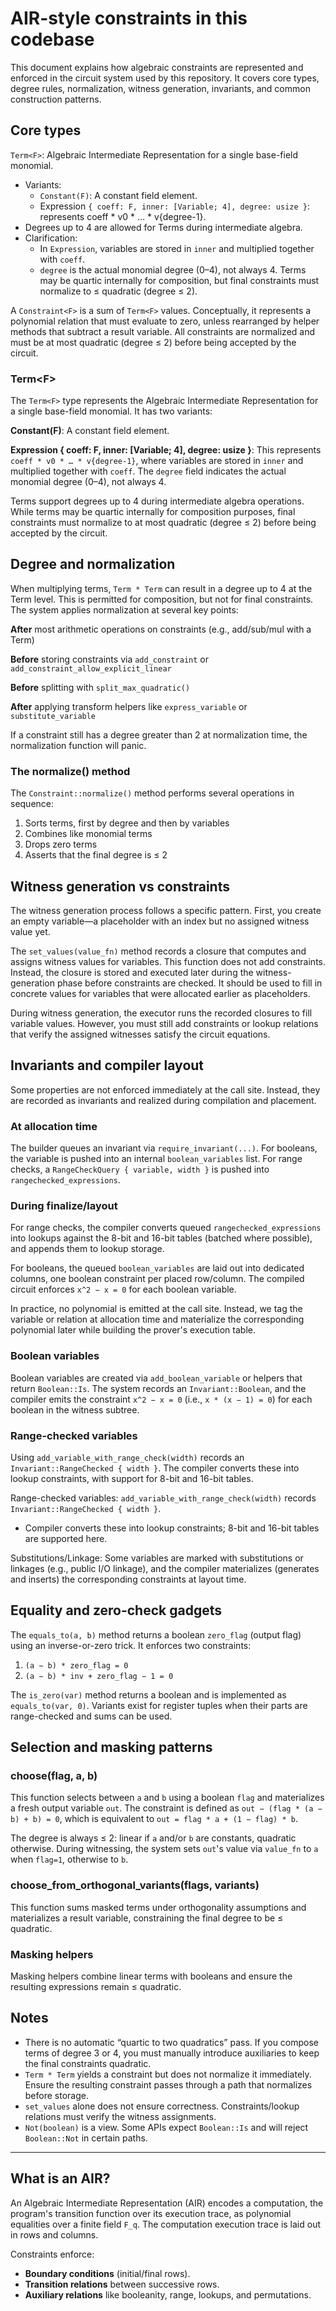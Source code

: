 # AIR-style constraints in this codebase

This document explains how algebraic constraints are represented and enforced in the circuit system used by this repository. It covers core types, degree rules, normalization, witness generation, invariants, and common construction patterns.

## Core types
`Term<F>`:   Algebraic Intermediate Representation for a single base-field monomial.
  - Variants:
    - `Constant(F)`: A constant field element.
    - Expression `{ coeff: F, inner: [Variable; 4], degree: usize }`: represents coeff * v0 * … * v{degree-1}.
  - Degrees up to 4 are allowed for Terms during intermediate algebra.
  - Clarification:
    - In `Expression`, variables are stored in `inner` and multiplied together with `coeff`.
    - `degree` is the actual monomial degree (0–4), not always 4. Terms may be quartic internally for composition, but final constraints must normalize to ≤ quadratic (degree ≤ 2).
    
A `Constraint<F>` is a sum of `Term<F>` values. Conceptually, it represents a polynomial relation that must evaluate to zero, unless rearranged by helper methods that subtract a result variable. All constraints are normalized and must be at most quadratic (degree ≤ 2) before being accepted by the circuit.

### Term\<F\>

The `Term<F>` type represents the Algebraic Intermediate Representation for a single base-field monomial. It has two variants:

**Constant(F)**: A constant field element.

**Expression { coeff: F, inner: [Variable; 4], degree: usize }**: This represents `coeff * v0 * … * v{degree-1}`, where variables are stored in `inner` and multiplied together with `coeff`. The `degree` field indicates the actual monomial degree (0–4), not always 4.

Terms support degrees up to 4 during intermediate algebra operations. While terms may be quartic internally for composition purposes, final constraints must normalize to at most quadratic (degree ≤ 2) before being accepted by the circuit.




## Degree and normalization

When multiplying terms, `Term * Term` can result in a degree up to 4 at the Term level. This is permitted for composition, but not for final constraints. The system applies normalization at several key points:

**After** most arithmetic operations on constraints (e.g., add/sub/mul with a Term)

**Before** storing constraints via `add_constraint` or `add_constraint_allow_explicit_linear`

**Before** splitting with `split_max_quadratic()`

**After** applying transform helpers like `express_variable` or `substitute_variable`

If a constraint still has a degree greater than 2 at normalization time, the normalization function will panic.

### The normalize() method

The `Constraint::normalize()` method performs several operations in sequence:

1. Sorts terms, first by degree and then by variables
2. Combines like monomial terms
3. Drops zero terms
4. Asserts that the final degree is ≤ 2

## Witness generation vs constraints

The witness generation process follows a specific pattern. First, you create an empty variable—a placeholder with an index but no assigned witness value yet.

The `set_values(value_fn)` method records a closure that computes and assigns witness values for variables. This function does not add constraints. Instead, the closure is stored and executed later during the witness-generation phase before constraints are checked. It should be used to fill in concrete values for variables that were allocated earlier as placeholders.

During witness generation, the executor runs the recorded closures to fill variable values. However, you must still add constraints or lookup relations that verify the assigned witnesses satisfy the circuit equations.

## Invariants and compiler layout

Some properties are not enforced immediately at the call site. Instead, they are recorded as invariants and realized during compilation and placement.

### At allocation time

The builder queues an invariant via `require_invariant(...)`. For booleans, the variable is pushed into an internal `boolean_variables` list. For range checks, a `RangeCheckQuery { variable, width }` is pushed into `rangechecked_expressions`.

### During finalize/layout

For range checks, the compiler converts queued `rangechecked_expressions` into lookups against the 8-bit and 16-bit tables (batched where possible), and appends them to lookup storage.

For booleans, the queued `boolean_variables` are laid out into dedicated columns, one boolean constraint per placed row/column. The compiled circuit enforces `x^2 − x = 0` for each boolean variable.

In practice, no polynomial is emitted at the call site. Instead, we tag the variable or relation at allocation time and materialize the corresponding polynomial later while building the prover's execution table.

### Boolean variables

Boolean variables are created via `add_boolean_variable` or helpers that return `Boolean::Is`. The system records an `Invariant::Boolean`, and the compiler emits the constraint `x^2 − x = 0` (i.e., `x * (x − 1) = 0`) for each boolean in the witness subtree.

### Range-checked variables

Using `add_variable_with_range_check(width)` records an `Invariant::RangeChecked { width }`. The compiler converts these into lookup constraints, with support for 8-bit and 16-bit tables.

Range-checked variables: `add_variable_with_range_check(width)` records `Invariant::RangeChecked { width }`.
  - Compiler converts these into lookup constraints; 8-bit and 16-bit tables are supported here.

Substitutions/Linkage: Some variables are marked with substitutions or linkages (e.g., public I/O linkage), and the compiler materializes (generates and inserts) the corresponding constraints at layout time.

## Equality and zero-check gadgets

The `equals_to(a, b)` method returns a boolean `zero_flag` (output flag) using an inverse-or-zero trick. It enforces two constraints:

1. `(a − b) * zero_flag = 0`
2. `(a − b) * inv + zero_flag − 1 = 0`

The `is_zero(var)` method returns a boolean and is implemented as `equals_to(var, 0)`. Variants exist for register tuples when their parts are range-checked and sums can be used.

## Selection and masking patterns

### choose(flag, a, b)

This function selects between `a` and `b` using a boolean `flag` and materializes a fresh output variable `out`. The constraint is defined as `out − (flag * (a − b) + b) = 0`, which is equivalent to `out = flag * a + (1 − flag) * b`.

The degree is always ≤ 2: linear if `a` and/or `b` are constants, quadratic otherwise. During witnessing, the system sets `out`'s value via `value_fn` to `a` when `flag=1`, otherwise to `b`.

### choose_from_orthogonal_variants(flags, variants)

This function sums masked terms under orthogonality assumptions and materializes a result variable, constraining the final degree to be ≤ quadratic.

### Masking helpers

Masking helpers combine linear terms with booleans and ensure the resulting expressions remain ≤ quadratic.

## Notes

- There is no automatic “quartic to two quadratics” pass. If you compose terms of degree 3 or 4, you must manually introduce auxiliaries to keep the final constraints quadratic.
- `Term * Term` yields a constraint but does not normalize it immediately. Ensure the resulting constraint passes through a path that normalizes before storage.
- `set_values` alone does not ensure correctness. Constraints/lookup relations must verify the witness assignments.
- `Not(boolean)` is a view. Some APIs expect `Boolean::Is` and will reject `Boolean::Not` in certain paths.

---

## What is an AIR?

An Algebraic Intermediate Representation (AIR) encodes a computation, the program's transition function over its execution trace, as polynomial equalities over a finite field `F_q`. The computation execution trace is laid out in rows and columns. 

Constraints enforce:

- **Boundary conditions** (initial/final rows).
- **Transition relations** between successive rows.
- **Auxiliary relations** like booleanity, range, lookups, and permutations.
